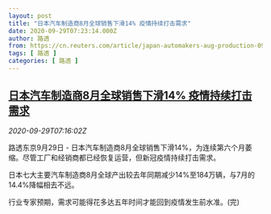 ```yaml
---
layout: post
title: "日本汽车制造商8月全球销售下滑14% 疫情持续打击需求"
date: 2020-09-29T07:23:14.000Z
author: 路透
from: https://cn.reuters.com/article/japan-automakers-aug-production-0929-idCNKBS26K10A
tags: [ 路透 ]
categories: [ 路透 ]
---
```

<!--1601364194000-->
[日本汽车制造商8月全球销售下滑14% 疫情持续打击需求](https://cn.reuters.com/article/japan-automakers-aug-production-0929-idCNKBS26K10A)
------

<div>
<div><i>2020-09-29T07:16:02Z</i></div><p>路透东京9月29日 - 日本汽车制造商8月全球销售下滑14%，为连续第六个月萎缩。尽管工厂和经销商都已经恢复运营，但新冠疫情持续打击需求。</p><p>日本七大主要汽车制造商8月全球产出较去年同期减少14%至184万辆，与7月的14.4%降幅相去不远。</p><p>行业专家预期，需求可能得花多达五年时间才能回到疫情发生前水准。(完)</p>
</div>
